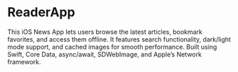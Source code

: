 # ReaderApp
This iOS News App lets users browse the latest articles, bookmark favorites, and access them offline. It features search functionality, dark/light mode support, and cached images for smooth performance. Built using Swift, Core Data, async/await, SDWebImage, and Apple’s Network framework.
